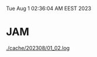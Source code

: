 Tue Aug  1 02:36:04 AM EEST 2023
# JAM
<a href='./cache/202308/01_02.log'>./cache/202308/01_02.log</a>
